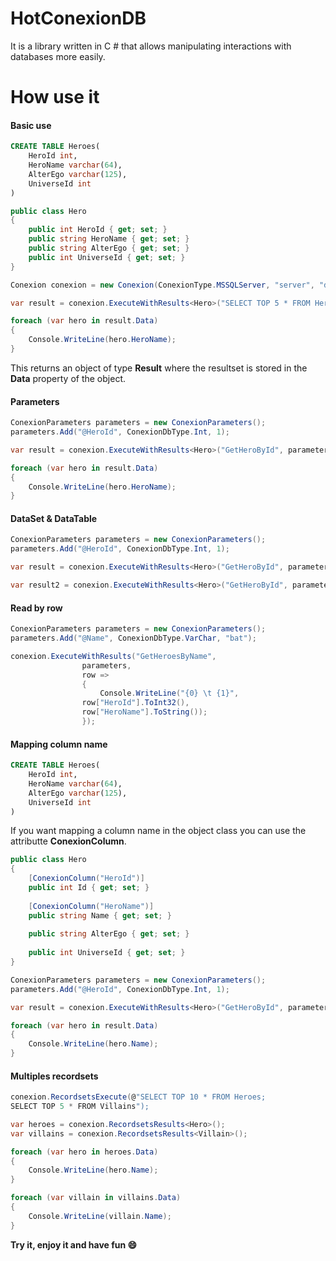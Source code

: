 # HotConexionDB
 It is a library written in C # that allows manipulating interactions with databases more easily.


# How use it

####  Basic use

```sql
CREATE TABLE Heroes(
	HeroId int,
	HeroName varchar(64),
	AlterEgo varchar(125),
	UniverseId int
)
```

```csharp
public class Hero
{
	public int HeroId { get; set; }
	public string HeroName { get; set; }
	public string AlterEgo { get; set; }
	public int UniverseId { get; set; }
}

Conexion conexion = new Conexion(ConexionType.MSSQLServer, "server", "database", "username", "password");

var result = conexion.ExecuteWithResults<Hero>("SELECT TOP 5 * FROM Heroes");

foreach (var hero in result.Data)
{
	Console.WriteLine(hero.HeroName);
}
```
This returns an object of type **Result** where the resultset is stored in the **Data** property of the object.


####  Parameters

```csharp
ConexionParameters parameters = new ConexionParameters();
parameters.Add("@HeroId", ConexionDbType.Int, 1);

var result = conexion.ExecuteWithResults<Hero>("GetHeroById", parameters);

foreach (var hero in result.Data)
{
	Console.WriteLine(hero.HeroName);
}
```


####  DataSet & DataTable
```csharp
ConexionParameters parameters = new ConexionParameters();
parameters.Add("@HeroId", ConexionDbType.Int, 1); 

var result = conexion.ExecuteWithResults<Hero>("GetHeroById", parameters, out DataSet ds);

var result2 = conexion.ExecuteWithResults<Hero>("GetHeroById", parameters, out DataTable dt);
```


####  Read by row
```csharp
ConexionParameters parameters = new ConexionParameters();
parameters.Add("@Name", ConexionDbType.VarChar, "bat");

conexion.ExecuteWithResults("GetHeroesByName",
			    parameters,
			    row =>
			    {
			        Console.WriteLine("{0} \t {1}", 
				row["HeroId"].ToInt32(), 
				row["HeroName"].ToString());                      
			    });
```


####  Mapping column name

```sql
CREATE TABLE Heroes(
	HeroId int,
	HeroName varchar(64),
	AlterEgo varchar(125),
	UniverseId int
)
```
If you want mapping a column name in the object class you can use the attributte **ConexionColumn**.
```csharp
public class Hero
{
	[ConexionColumn("HeroId")]
	public int Id { get; set; }
	
	[ConexionColumn("HeroName")]
	public string Name { get; set; }
	
	public string AlterEgo { get; set; }
	
	public int UniverseId { get; set; }
}

ConexionParameters parameters = new ConexionParameters();
parameters.Add("@HeroId", ConexionDbType.Int, 1);

var result = conexion.ExecuteWithResults<Hero>("GetHeroById", parameters);

foreach (var hero in result.Data)
{
	Console.WriteLine(hero.Name);
}
```

####  Multiples recordsets

```csharp
conexion.RecordsetsExecute(@"SELECT TOP 10 * FROM Heroes; 
SELECT TOP 5 * FROM Villains");

var heroes = conexion.RecordsetsResults<Hero>();
var villains = conexion.RecordsetsResults<Villain>();

foreach (var hero in heroes.Data)
{
	Console.WriteLine(hero.Name);
}

foreach (var villain in villains.Data)
{
	Console.WriteLine(villain.Name);
}
```

**Try it, enjoy it and have fun :smile:**
